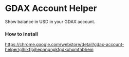 GDAX Account Helper
===================================

Show balance in USD in your GDAX account.

### How to install

https://chrome.google.com/webstore/detail/gdax-account-helper/glhikfjbjhepnngngkfgdkohomfhbhem
